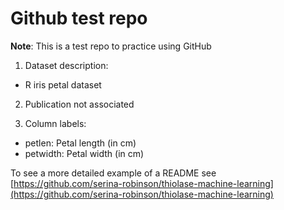 
# Github test repo
**Note**: This is a test repo to practice using GitHub

1. Dataset description:
* R iris petal dataset 

2. Publication not associated

3. Column labels: 
* petlen: Petal length (in cm)
* petwidth: Petal width (in cm)

To see a more detailed example of a README see
[https://github.com/serina-robinson/thiolase-machine-learning](https://github.com/serina-robinson/thiolase-machine-learning)
